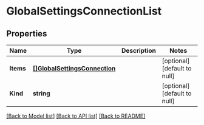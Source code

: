 # GlobalSettingsConnectionList

## Properties
Name | Type | Description | Notes
------------ | ------------- | ------------- | -------------
**Items** | [**[]GlobalSettingsConnection**](globalSettings_connection.md) |  | [optional] [default to null]
**Kind** | **string** |  | [optional] [default to null]

[[Back to Model list]](../README.md#documentation-for-models) [[Back to API list]](../README.md#documentation-for-api-endpoints) [[Back to README]](../README.md)


